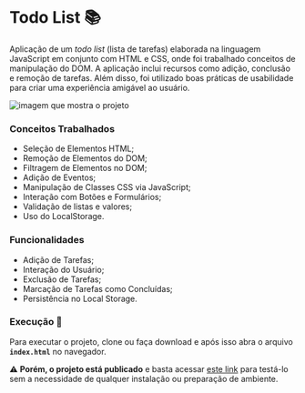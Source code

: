# Todo List :books:

Aplicação de um *todo list* (lista de tarefas) elaborada na linguagem JavaScript em conjunto com HTML e CSS, onde foi trabalhado conceitos de manipulação do DOM. A aplicação inclui recursos como adição, conclusão e remoção de tarefas. Além disso, foi utilizado boas práticas de usabilidade para criar uma experiência amigável ao usuário.

![imagem que mostra o projeto](https://imgur.com/a/OGRlY7w)

### Conceitos Trabalhados

- Seleção de Elementos HTML;
- Remoção de Elementos do DOM;
- Filtragem de Elementos no DOM;
- Adição de Eventos;
- Manipulação de Classes CSS via JavaScript;
- Interação com Botões e Formulários;
- Validação de listas e valores;
- Uso do LocalStorage.

### Funcionalidades

- Adição de Tarefas;
- Interação do Usuário;
- Exclusão de Tarefas;
- Marcação de Tarefas como Concluídas;
- Persistência no Local Storage.

### Execução :rocket:

Para executar o projeto, clone ou faça download e após isso abra o arquivo **`index.html`** no navegador. 

:warning: **Porém, o projeto está publicado**  e basta acessar [este link](https://to-do-list-five-blush.vercel.app/) para testá-lo sem a necessidade de qualquer instalação ou preparação de ambiente.
